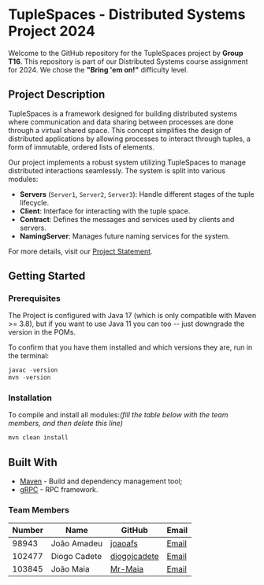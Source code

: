 # TupleSpaces - Distributed Systems Project 2024

Welcome to the GitHub repository for the TupleSpaces project by **Group T16**. This repository is part of our Distributed Systems course assignment for 2024. We chose the **"Bring 'em on!"** difficulty level.

## Project Description

TupleSpaces is a framework designed for building distributed systems where communication and data sharing between processes are done through a virtual shared space. This concept simplifies the design of distributed applications by allowing processes to interact through tuples, a form of immutable, ordered lists of elements.

Our project implements a robust system utilizing TupleSpaces to manage distributed interactions seamlessly. The system is split into various modules:

- **Servers** (`Server1`, `Server2`, `Server3`): Handle different stages of the tuple lifecycle.
- **Client**: Interface for interacting with the tuple space.
- **Contract**: Defines the messages and services used by clients and servers.
- **NamingServer**: Manages future naming services for the system.

For more details, visit our [Project Statement](https://github.com/tecnico-distsys/TupleSpaces).

## Getting Started

### Prerequisites

The Project is configured with Java 17 (which is only compatible with Maven >= 3.8), but if you want to use Java 11 you
can too -- just downgrade the version in the POMs.

To confirm that you have them installed and which versions they are, run in the terminal:

```s
javac -version
mvn -version
```

### Installation

To compile and install all modules:*(fill the table below with the team members, and then delete this line)*

```s
mvn clean install
```

## Built With

* [Maven](https://maven.apache.org/) - Build and dependency management tool;
* [gRPC](https://grpc.io/) - RPC framework.

### Team Members

| Number | Name          | GitHub                                    | Email                                          |
|--------|---------------|-------------------------------------------|------------------------------------------------|
| 98943  | João Amadeu   | [joaoafs](https://github.com/joaoafs)     | [Email](mailto:joaoamadeusantos@tecnico.ulisboa.pt) |
| 102477 | Diogo Cadete  | [diogojcadete](https://github.com/diogojcadete) | [Email](mailto:diogojcadete@tecnico.ulisboa.pt)     |
| 103845 | João Maia     | [Mr-Maia](https://github.com/Mr-Maia)     | [Email](mailto:joaomiguelmaia@tecnico.ulisboa.pt)   |

